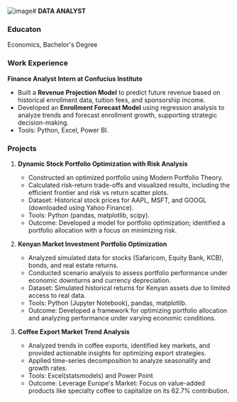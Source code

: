 ![image](https://github.com/user-attachments/assets/8edaae82-92a4-4cd5-859e-9a7d11ec45b6)# **DATA ANALYST**
### Educaton
Economics, Bachelor's Degree

### Work Experience
**Finance Analyst Intern at Confucius Institute**
- Built a **Revenue Projection Model** to predict future revenue based on historical enrollment data, tuition fees, and sponsorship income.
- Developed an **Enrollment Forecast Model** using regression analysis to analyze trends and forecast enrollment growth, supporting strategic decision-making.
- Tools: Python, Excel, Power BI.


### Projects
1. **Dynamic Stock Portfolio Optimization with Risk Analysis**
   - Constructed an optimized portfolio using Modern Portfolio Theory.
   - Calculated risk-return trade-offs and visualized results, including the efficient frontier and risk vs return scatter plots.
   - Dataset: Historical stock prices for AAPL, MSFT, and GOOGL (downloaded using Yahoo Finance).
   - Tools: Python (pandas, matplotlib, scipy).
   - Outcome: Developed a model for portfolio optimization; identified a portfolio allocation with a focus on minimizing risk.

2. **Kenyan Market Investment Portfolio Optimization**
   - Analyzed simulated data for stocks (Safaricom, Equity Bank, KCB), bonds, and real estate returns.
   - Conducted scenario analysis to assess portfolio performance under economic downturns and currency depreciation.
   - Dataset: Simulated historical returns for Kenyan assets due to limited access to real data.
   - Tools: Python (Jupyter Notebook), pandas, matplotlib.
   - Outcome: Developed a framework for optimizing portfolio allocation and analyzing performance under varying economic conditions.

3. **Coffee Export Market Trend Analysis**
   - Analyzed trends in coffee exports, identified key markets, and provided actionable insights for optimizing export strategies.
   - Applied time-series decomposition to analyze seasonality and growth rates.
   - Tools: Excel(statsmodels) and Power Point
   - Outcome: Leverage Europe's Market: Focus on value-added products like specialty coffee to capitalize on its 62.7% contribution.
